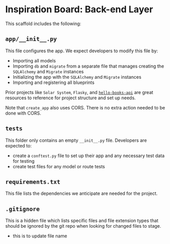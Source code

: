 # Inspiration Board: Back-end Layer

This scaffold includes the following:

## `app/__init__.py`

This file configures the app. We expect developers to modify this file by:
- Importing all models
- Importing `db` and `migrate` from a separate file that manages creating the `SQLAlchemy` and `Migrate` instances
- Initializing the app with the `SQLAlchemy` and `Migrate` instances
- Importing and registering all blueprints

Prior projects like `Solar System`, `Flasky`, and [`hello-books-api`](https://github.com/AdaGold/hello-books-api) are great resources to reference for project structure and set up needs.

Note that `create_app` also uses CORS. There is no extra action needed to be done with CORS.

## `tests`

This folder only contains an empty `__init__.py` file. Developers are expected to:
- create a `conftest.py` file to set up their app and any necessary test data for testing
- create test files for any model or route tests

## `requirements.txt`

This file lists the dependencies we anticipate are needed for the project.

## `.gitignore`

This is a hidden file which lists specific files and file extension types that should be ignored by the git repo when looking for changed files to stage.

- this is to update file name
